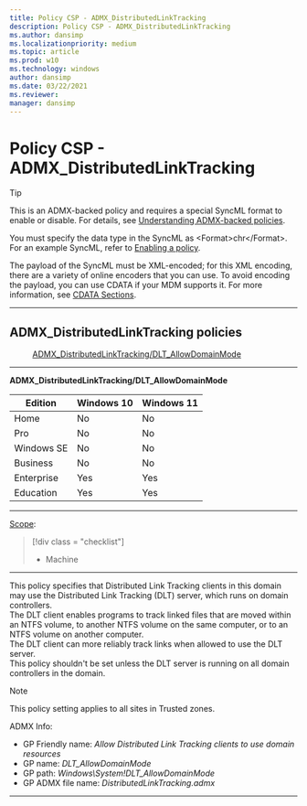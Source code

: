 ```yaml
---
title: Policy CSP - ADMX_DistributedLinkTracking
description: Policy CSP - ADMX_DistributedLinkTracking
ms.author: dansimp
ms.localizationpriority: medium
ms.topic: article
ms.prod: w10
ms.technology: windows
author: dansimp
ms.date: 03/22/2021
ms.reviewer: 
manager: dansimp
---
```


# Policy CSP - ADMX_DistributedLinkTracking

> [!TIP]
> This is an ADMX-backed policy and requires a special SyncML format to enable or disable.  For details, see [Understanding ADMX-backed policies](./understanding-admx-backed-policies.md).
> 
> You must specify the data type in the SyncML as &lt;Format&gt;chr&lt;/Format&gt;. For an example SyncML, refer to [Enabling a policy](./understanding-admx-backed-policies.md#enabling-a-policy).
> 
> The payload of the SyncML must be XML-encoded; for this XML encoding, there are a variety of online encoders that you can use. To avoid encoding the payload, you can use CDATA if your MDM supports it.  For more information, see [CDATA Sections](http://www.w3.org/TR/REC-xml/#sec-cdata-sect).

<hr/>

<!--Policies-->
## ADMX_DistributedLinkTracking policies  

<dl>
  <dd>
    <a href="#admx-distributedlinktracking-dlt_allowdomainmode">ADMX_DistributedLinkTracking/DLT_AllowDomainMode</a>
  </dd>
</dl>


<hr/>

<!--Policy-->
<a href="" id="admx-distributedlinktracking-dlt_allowdomainmode"></a>**ADMX_DistributedLinkTracking/DLT_AllowDomainMode**  

<!--SupportedSKUs-->

|Edition|Windows 10|Windows 11|
|--- |--- |--- |
|Home|No|No|
|Pro|No|No|
|Windows SE|No|No|
|Business|No|No|
|Enterprise|Yes|Yes|
|Education|Yes|Yes|

<!--/SupportedSKUs-->
<hr/>

<!--Scope-->
[Scope](./policy-configuration-service-provider.md#policy-scope):

> [!div class = "checklist"]
> * Machine

<hr/>

<!--/Scope-->
<!--Description-->
This policy specifies that Distributed Link Tracking clients in this domain may use the Distributed Link Tracking (DLT) server, which runs on domain controllers.  
The DLT client enables programs to track linked  files that are moved within an NTFS volume, to another NTFS volume on the same computer, or to an NTFS volume on  another computer.   
The DLT client can more reliably track links when allowed to use the DLT server.  
This policy shouldn't be set unless the DLT server is running on all domain controllers in the domain.

> [!NOTE]
> This policy setting applies to all sites in Trusted zones.

<!--/Description-->

<!--ADMXBacked-->
ADMX Info:  
-   GP Friendly name: *Allow Distributed Link Tracking clients to use domain resources*
-   GP name: *DLT_AllowDomainMode*
-   GP path: *Windows\System!DLT_AllowDomainMode*
-   GP ADMX file name: *DistributedLinkTracking.admx*

<!--/ADMXBacked-->
<!--/Policy-->
<hr/>


<!--/Policies-->


